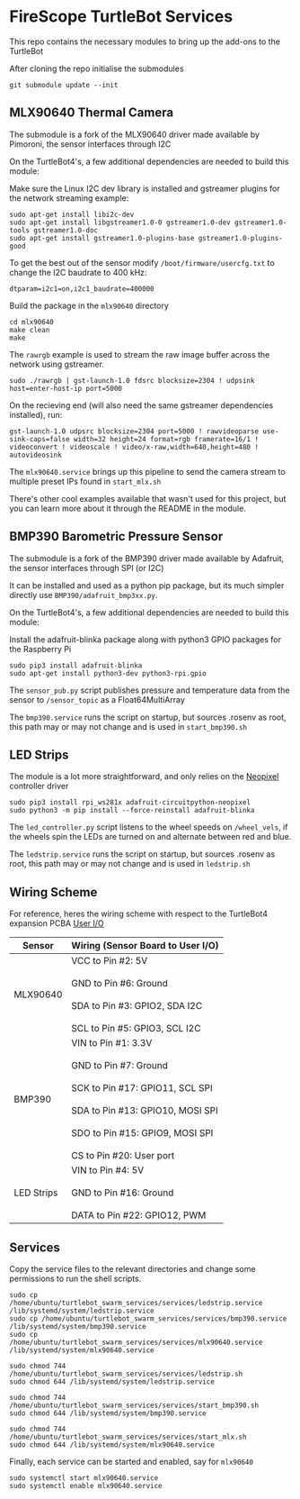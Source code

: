 # FireScope TurtleBot Services

This repo contains the necessary modules to bring up the add-ons to the TurtleBot

After cloning the repo initialise the submodules
```text
git submodule update --init

```
## MLX90640 Thermal Camera

The submodule is a fork of the MLX90640 driver made available by Pimoroni, the sensor interfaces through I2C

On the TurtleBot4's, a few additional dependencies are needed to build this module:

Make sure the Linux I2C dev library is installed and gstreamer plugins for the network streaming example:

```text
sudo apt-get install libi2c-dev
sudo apt-get install libgstreamer1.0-0 gstreamer1.0-dev gstreamer1.0-tools gstreamer1.0-doc
sudo apt-get install gstreamer1.0-plugins-base gstreamer1.0-plugins-good
```

To get the best out of the sensor modify `/boot/firmware/usercfg.txt` to change the I2C baudrate to 400 kHz:

```text
dtparam=i2c1=on,i2c1_baudrate=400000
```

Build the package in the `mlx90640` directory 
```text
cd mlx90640
make clean
make
```

The `rawrgb` example is used to stream the raw image buffer across the network using gstreamer.

```
sudo ./rawrgb | gst-launch-1.0 fdsrc blocksize=2304 ! udpsink host=enter-host-ip port=5000
```

On the recieving end (will also need the same gstreamer dependencies installed), run:
```
gst-launch-1.0 udpsrc blocksize=2304 port=5000 ! rawvideoparse use-sink-caps=false width=32 height=24 format=rgb framerate=16/1 ! videoconvert ! videoscale ! video/x-raw,width=640,height=480 ! autovideosink
```

The `mlx90640.service` brings up this pipeline to send the camera stream to multiple preset IPs found in `start_mlx.sh`

There's other cool examples available that wasn't used for this project, but you can learn more about it through the README in the module.


## BMP390 Barometric Pressure Sensor 

The submodule is a fork of the BMP390 driver made available by Adafruit, the sensor interfaces through SPI (or I2C)

It can be installed and used as a python pip package, but its much simpler directly use `BMP390/adafruit_bmp3xx.py`.

On the TurtleBot4's, a few additional dependencies are needed to build this module:

Install the adafruit-blinka package along with python3 GPIO packages for the Raspberry Pi

```text
sudo pip3 install adafruit-blinka
sudo apt-get install python3-dev python3-rpi.gpio
```

The `sensor_pub.py` script publishes pressure and temperature data from the sensor to `/sensor_topic` as a Float64MultiArray

The `bmp390.service` runs the script on startup, but sources .rosenv as root, this path may or may not change and is used in `start_bmp390.sh`


## LED Strips 

The module is a lot more straightforward, and only relies on the [Neopixel](https://learn.adafruit.com/neopixels-on-raspberry-pi/python-usage) controller driver

```text
sudo pip3 install rpi_ws281x adafruit-circuitpython-neopixel
sudo python3 -m pip install --force-reinstall adafruit-blinka
```

The `led_controller.py` script listens to the wheel speeds on `/wheel_vels`, if the wheels spin the LEDs are turned on and alternate between red and blue.

The `ledstrip.service` runs the script on startup, but sources .rosenv as root, this path may or may not change and is used in `ledstrip.sh`



## Wiring Scheme

For reference, heres the wiring scheme with respect to the TurtleBot4 expansion PCBA [User I/O](https://turtlebot.github.io/turtlebot4-user-manual/electrical/pcba.html)

| Sensor     | Wiring (Sensor Board to User I/O)                                                                                                                                                               |
| ---------- | ------------------------------------------------------------------------------------------------------------------------------------------------------------------------------------------------------ |
| MLX90640   | VCC to Pin #2: 5V<br><br>GND to Pin #6: Ground<br><br>SDA to Pin #3: GPIO2, SDA I2C<br><br>SCL to Pin #5: GPIO3, SCL I2C                                                                               |
| BMP390     | VIN to Pin #1: 3.3V<br><br>GND to Pin #7: Ground<br><br>SCK to Pin #17: GPIO11, SCL SPI<br><br>SDA to Pin #13: GPIO10, MOSI SPI<br><br>SDO to Pin #15: GPIO9, MOSI SPI<br><br>CS to Pin #20: User port |
| LED Strips | VIN to Pin #4: 5V<br><br>GND to Pin #16: Ground<br><br>DATA to Pin #22: GPIO12, PWM                                                                                                                    |


## Services

Copy the service files to the relevant directories and change some permissions to run the shell scripts.
```text
sudo cp /home/ubuntu/turtlebot_swarm_services/services/ledstrip.service /lib/systemd/system/ledstrip.service
sudo cp /home/ubuntu/turtlebot_swarm_services/services/bmp390.service /lib/systemd/system/bmp390.service
sudo cp /home/ubuntu/turtlebot_swarm_services/services/mlx90640.service /lib/systemd/system/mlx90640.service

sudo chmod 744 /home/ubuntu/turtlebot_swarm_services/services/ledstrip.sh
sudo chmod 644 /lib/systemd/system/ledstrip.service

sudo chmod 744 /home/ubuntu/turtlebot_swarm_services/services/start_bmp390.sh
sudo chmod 644 /lib/systemd/system/bmp390.service

sudo chmod 744 /home/ubuntu/turtlebot_swarm_services/services/start_mlx.sh
sudo chmod 644 /lib/systemd/system/mlx90640.service
```

Finally, each service can be started and enabled, say for `mlx90640`

```text
sudo systemctl start mlx90640.service 
sudo systemctl enable mlx90640.service
```